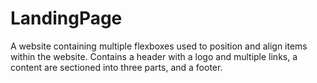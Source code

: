 # LandingPage
A website containing multiple flexboxes used to position and align items within the website. Contains a header with a logo and multiple links, a content are sectioned into three parts, and a footer.
